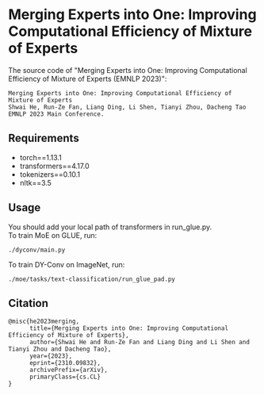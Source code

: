 # Merging Experts into One: Improving Computational Efficiency of Mixture of Experts
The source code of "Merging Experts into One: Improving Computational Efficiency of Mixture of Experts
 (EMNLP 2023)":

 ```
Merging Experts into One: Improving Computational Efficiency of Mixture of Experts
Shwai He, Run-Ze Fan, Liang Ding, Li Shen, Tianyi Zhou, Dacheng Tao
EMNLP 2023 Main Conference. 
```

## Requirements
- torch==1.13.1
- transformers==4.17.0
- tokenizers==0.10.1
- nltk==3.5

## Usage

You should add your local path of transformers in run_glue.py. \
To train MoE on GLUE, run: 

`./dyconv/main.py` 

To train DY-Conv on ImageNet, run: 

`./moe/tasks/text-classification/run_glue_pad.py` 

## Citation

```
@misc{he2023merging,
      title={Merging Experts into One: Improving Computational Efficiency of Mixture of Experts}, 
      author={Shwai He and Run-Ze Fan and Liang Ding and Li Shen and Tianyi Zhou and Dacheng Tao},
      year={2023},
      eprint={2310.09832},
      archivePrefix={arXiv},
      primaryClass={cs.CL}
}
```